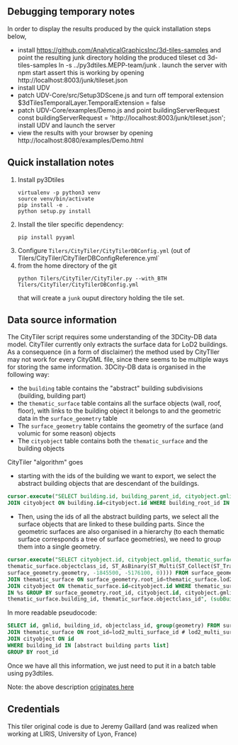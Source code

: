 ## Debugging temporary notes
In order to display the results produced by the quick installation steps below,
 - install https://github.com/AnalyticalGraphicsInc/3d-tiles-samples
   and point the resulting junk directory holding the produced tileset
     cd 3d-tiles-samples
     ln -s ../py3dtiles.MEPP-team/junk .
   launch the server with npm start
   assert this is working by opening
      http://localhost:8003/junk/tileset.json
 - install UDV
 - patch UDV-Core/src/Setup3DScene.js and turn off temporal extension
   $3dTilesTemporalLayer.TemporalExtension = false
 - patch UDV-Core/examples/Demo.js and point buildingServerRequest
   const buildingServerRequest = 'http://localhost:8003/junk/tileset.json';
   install UDV and launch the server
 - view the results with your browser by opening
     http://localhost:8080/examples/Demo.html
   

## Quick installation notes
 1. Install py3Dtiles
    ```
    virtualenv -p python3 venv
    source venv/bin/activate
    pip install -e .
    python setup.py install
    ``` 
 2. Install the tiler specific dependency:
    ```
    pip install pyyaml
    ```
 3. Configure `Tilers/CityTiler/CityTilerDBConfig.yml` (out of Tilers/CityTiler/CityTilerDBConfigReference.yml` 
 4. from the home directory of the git 
    ```
    python Tilers/CityTiler/CityTiler.py --with_BTH Tilers/CityTiler/CityTilerDBConfig.yml 
    ```
    that will create a `junk` ouput directory holding the tile set.

## Data source information
The CityTiler script requires some understanding of the 3DCity-DB data model.
CityTiler currently only extracts the surface data for LoD2 buildings.
As a consequence (in a form of disclaimer) the method used by CityTIler may not work for every CityGML file, since there seems to be multiple ways for storing the same information. 
3DCity-DB data is organised in the following way:
 * the `building` table contains the "abstract" building subdivisions (building, building part)
* the `thematic_surface` table contains all the surface objects (wall, roof, floor), with links to the building object it belongs to and the geometric data in the `surface_geometry` table
* The `surface_geometry` table contains the geometry of the surface (and volumic for some reason) objects
* The `cityobject` table contains both the `thematic_surface` and the building objects

CityTiler "algorithm" goes
 - starting with the ids of the building we want to export, we select the abstract building objects that are descendant of the buildings.
```sql
cursor.execute("SELECT building.id, building_parent_id, cityobject.gmlid, cityobject.objectclass_id FROM building
JOIN cityobject ON building.id=cityobject.id WHERE building_root_id IN %s", (buildingIds,))
```
 - Then, using the ids of all the abstract building parts, we select all the surface objects that are linked to these building parts. Since the geometric surfaces are also organised in a hierarchy (to each thematic surface corresponds a tree of surface geometries), we need to group them into a single geometry.
```sql
cursor.execute("SELECT cityobject.id, cityobject.gmlid, thematic_surface.building_id,
thematic_surface.objectclass_id, ST_AsBinary(ST_Multi(ST_Collect(ST_Translate(
surface_geometry.geometry, -1845500, -5176100, 0)))) FROM surface_geometry
JOIN thematic_surface ON surface_geometry.root_id=thematic_surface.lod2_multi_surface_id
JOIN cityobject ON thematic_surface.id=cityobject.id WHERE thematic_surface.building_id
IN %s GROUP BY surface_geometry.root_id, cityobject.id, cityobject.gmlid,
thematic_surface.building_id, thematic_surface.objectclass_id", (subBuildingIds,))
```
In more readable pseudocode: 
```sql
SELECT id, gmlid, building_id, objectclass_id, group(geometry) FROM surface_geometry 
JOIN thematic_surface ON root_id=lod2_multi_surface_id # lod2_multi_surface_id only points on the root of the geometry tree
JOIN cityobject ON id
WHERE building_id IN [abstract building parts list]
GROUP BY root_id
```
Once we have all this information, we just need to put it in a batch table using py3dtiles.

Note: the above description [originates here](https://github.com/MEPP-team/RICT/blob/master/Doc/Devel/Design/DesignNote018.md)

## Credentials
This tiler original code is due to Jeremy Gaillard (and was realized
when working at LIRIS, University of Lyon, France)
